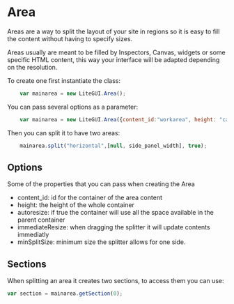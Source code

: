 # Area #

Areas are a way to split the layout of your site in regions so it is easy to fill the content without having to specify sizes.

Areas usually are meant to be filled by Inspectors, Canvas, widgets or some specific HTML content, 
this way your interface will be adapted depending on the resolution.

To create one first instantiate the class:

```javascript
	var mainarea = new LiteGUI.Area();
```

You can pass several options as a parameter:

```javascript
	var mainarea = new LiteGUI.Area({content_id:"workarea", height: "calc(100% - 30px)", autoresize: true, inmediateResize: true, minSplitSize: 200 });
```

Then you can split it to have two areas:

```javascript
	mainarea.split("horizontal",[null, side_panel_width], true);
```



## Options ##

Some of the properties that you can pass when creating the Area

- content_id: id for the container of the area content
- height: the height of the whole container
- autoresize: if true the container will use all the space available in the parent container
- immediateResize: when dragging the splitter it will update contents immediatly
- minSplitSize: minimum size the splitter allows for one side. 

## Sections ##

When splitting an area it creates two sections, to access them you can use:

```javascript
var section = mainarea.getSection(0);
```
